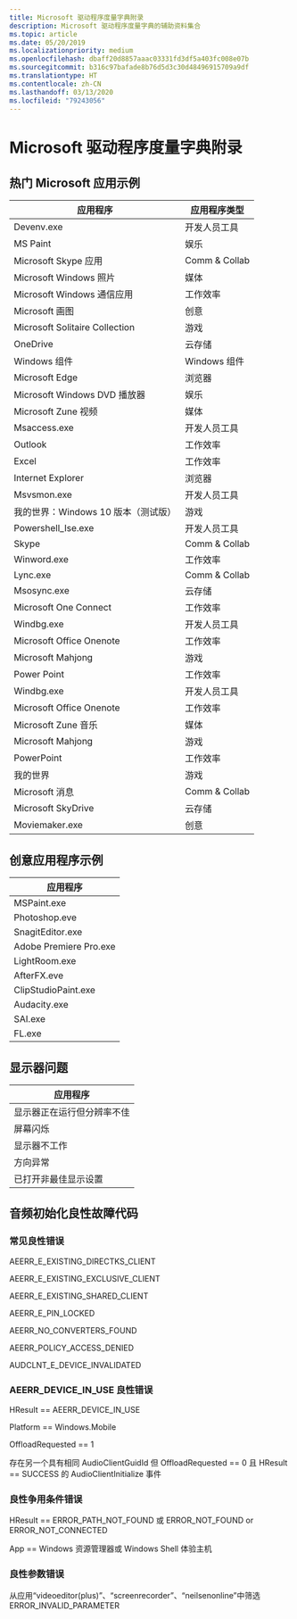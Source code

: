 ```yaml
---
title: Microsoft 驱动程序度量字典附录
description: Microsoft 驱动程序度量字典的辅助资料集合
ms.topic: article
ms.date: 05/20/2019
ms.localizationpriority: medium
ms.openlocfilehash: dbaff20d8857aaac03331fd3df5a403fc008e07b
ms.sourcegitcommit: b316c97bafade8b76d5d3c30d48496915709a9df
ms.translationtype: HT
ms.contentlocale: zh-CN
ms.lasthandoff: 03/13/2020
ms.locfileid: "79243056"
---
```

# <a name="appendix-for-the-microsoft-driver-measure-dictionary"></a>Microsoft 驱动程序度量字典附录

## <a name="top-microsoft-apps-example"></a>热门 Microsoft 应用示例

|应用程序|应用程序类型|
|----|----|
|Devenv.exe|开发人员工具|
|MS Paint|娱乐|
|Microsoft Skype 应用|Comm & Collab|
|Microsoft Windows 照片|媒体|
|Microsoft Windows 通信应用|工作效率|
|Microsoft 画图|创意|
|Microsoft Solitaire Collection|游戏|
|OneDrive|云存储|
|Windows 组件|Windows 组件|
|Microsoft Edge|浏览器|
|Microsoft Windows DVD 播放器|娱乐|
|Microsoft Zune 视频|媒体|
|Msaccess.exe|开发人员工具|
|Outlook|工作效率|
|Excel|工作效率|
|Internet Explorer|浏览器|
|Msvsmon.exe|开发人员工具|
|我的世界：Windows 10 版本（测试版）|游戏|
|Powershell_Ise.exe|开发人员工具|
|Skype|Comm & Collab|
|Winword.exe|工作效率|
|Lync.exe|Comm & Collab|
|Msosync.exe|云存储|
|Microsoft One Connect|工作效率|
|Windbg.exe|开发人员工具|
|Microsoft Office Onenote|工作效率|
|Microsoft Mahjong|游戏|
|Power Point|工作效率|
|Windbg.exe|开发人员工具|
|Microsoft Office Onenote|工作效率|
|Microsoft Zune 音乐|媒体|
|Microsoft Mahjong|游戏|
|PowerPoint|工作效率|
|我的世界|游戏|
|Microsoft 消息|Comm & Collab|
|Microsoft SkyDrive|云存储|
|Moviemaker.exe|创意|

## <a name="creative-applications-example"></a>创意应用程序示例

|应用程序|
|----|
|MSPaint.exe|
|Photoshop.eve|
|SnagitEditor.exe|
|Adobe Premiere Pro.exe|
|LightRoom.exe|
|AfterFX.eve|
|ClipStudioPaint.exe|
|Audacity.exe|
|SAI.exe|
|FL.exe|

## <a name="display-issues"></a>显示器问题

|应用程序|
|----|
|显示器正在运行但分辨率不佳|
|屏幕闪烁|
|显示器不工作|
|方向异常|
|已打开非最佳显示设置|

## <a name="audio-initialization-benign-failure-codes"></a>音频初始化良性故障代码

### <a name="common-benign-errors"></a>常见良性错误

AEERR_E_EXISTING_DIRECTKS_CLIENT

AEERR_E_EXISTING_EXCLUSIVE_CLIENT

AEERR_E_EXISTING_SHARED_CLIENT

AEERR_E_PIN_LOCKED

AEERR_NO_CONVERTERS_FOUND

AEERR_POLICY_ACCESS_DENIED

AUDCLNT_E_DEVICE_INVALIDATED

### <a name="aeerr_device_in_use-benign-errors"></a>AEERR_DEVICE_IN_USE 良性错误

HResult == AEERR_DEVICE_IN_USE

Platform == Windows.Mobile

OffloadRequested == 1

存在另一个具有相同 AudioClientGuidId 但 OffloadRequested == 0 且 HResult == SUCCESS 的 AudioClientInitialize 事件

### <a name="benign-race-condition-errors"></a>良性争用条件错误

HResult == ERROR_PATH_NOT_FOUND 或 ERROR_NOT_FOUND or ERROR_NOT_CONNECTED

App == Windows 资源管理器或 Windows Shell 体验主机

### <a name="benign-parameter-error"></a>良性参数错误

从应用“videoeditor(plus)”、“screenrecorder”、“neilsenonline”中筛选 ERROR_INVALID_PARAMETER
